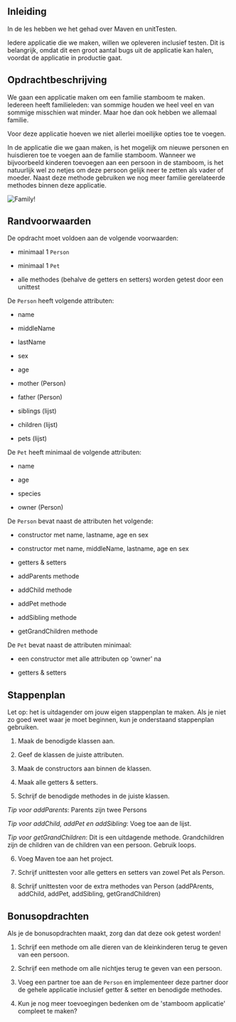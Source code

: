 ## Inleiding

In de les hebben we het gehad over Maven en unitTesten.


Iedere applicatie die we maken, willen we opleveren inclusief testen. Dit is belangrijk, omdat dit een groot aantal bugs uit de applicatie kan halen, voordat de applicatie in productie gaat.



## Opdrachtbeschrijving

We gaan een applicatie maken om een familie stamboom te maken. Iedereen heeft familieleden: van sommige houden we heel veel en van sommige misschien wat minder. Maar hoe dan ook hebben we allemaal familie.

Voor deze applicatie hoeven we niet allerlei moeilijke opties toe te voegen.

In de applicatie die we gaan maken, is het mogelijk om nieuwe personen en huisdieren toe te voegen aan de familie stamboom. Wanneer we bijvoorbeeld kinderen toevoegen aan een persoon in de stamboom, is het natuurlijk wel zo netjes om deze persoon gelijk neer te zetten als vader of moeder. Naast deze methode gebruiken we nog meer familie gerelateerde methodes binnen deze applicatie.


![Family!](./assets/Family.JPG)



## Randvoorwaarden

De opdracht moet voldoen aan de volgende voorwaarden:


- minimaal 1 `Person`

- minimaal 1 `Pet`

- alle methodes (behalve de getters en setters) worden getest door een unittest


De `Person` heeft volgende attributen:


- name

- middleName

- lastName

- sex

- age

- mother (Person)

- father (Person)

- siblings (lijst)

- children (lijst)

- pets (lijst)


De `Pet` heeft minimaal de volgende attributen:


- name

- age

- species

- owner (Person)


De `Person` bevat naast de attributen het volgende:


- constructor met name, lastname, age en sex

- constructor met name, middleName, lastname, age en sex

- getters & setters

- addParents methode

- addChild methode

- addPet methode

- addSibling methode

- getGrandChildren methode


De `Pet` bevat naast de attributen minimaal:


- een constructor met alle attributen op 'owner' na

- getters & setters



## Stappenplan

Let op: het is uitdagender om jouw eigen stappenplan te maken. Als je niet zo goed weet waar je moet beginnen, kun je onderstaand stappenplan gebruiken.


1. Maak de benodigde klassen aan.


2. Geef de klassen de juiste attributen.


3. Maak de constructors aan binnen de klassen.


4. Maak alle getters & setters.


5. Schrijf de benodigde methodes in de juiste klassen.


_Tip voor addParents_: Parents zijn twee Persons


_Tip voor addChild, addPet en addSibling_: Voeg toe aan de lijst.


_Tip voor getGrandChildren_: Dit is een uitdagende methode. Grandchildren zijn de children van de children van een persoon. Gebruik loops.


6. Voeg Maven toe aan het project.


7. Schrijf unittesten voor alle getters en setters van zowel Pet als Person.


8. Schrijf unittesten voor de extra methodes van Person (addPArents, addChild, addPet, addSibling, getGrandChildren)




## Bonusopdrachten

Als je de bonusopdrachten maakt, zorg dan dat deze ook getest worden!


1. Schrijf een methode om alle dieren van de kleinkinderen terug te geven van een persoon.

2. Schrijf een methode om alle nichtjes terug te geven van een persoon.

3. Voeg een partner toe aan de `Person` en implementeer deze partner door de gehele applicatie inclusief getter & setter en benodigde methodes.

4. Kun je nog meer toevoegingen bedenken om de 'stamboom applicatie' compleet te maken?